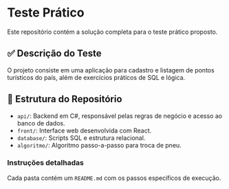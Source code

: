 # Teste Prático

Este repositório contém a solução completa para o teste prático proposto.

## ✅ Descrição do Teste
O projeto consiste em uma aplicação para cadastro e listagem de pontos turísticos do país, além de exercícios práticos de SQL e lógica.

## 📂 Estrutura do Repositório

- `api/`: Backend em C#, responsável pelas regras de negócio e acesso ao banco de dados.
- `front/`: Interface web desenvolvida com React.
- `database/`: Scripts SQL e estrutura relacional.
- `algoritmo/`: Algoritmo passo-a-passo para troca de pneu.

### Instruções detalhadas
Cada pasta contém um `README.md` com os passos específicos de execução.

